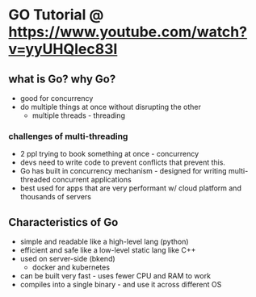 # GO Tutorial @ https://www.youtube.com/watch?v=yyUHQIec83I

## what is Go? why Go?
- good for concurrency
- do multiple things at once without disrupting the other
    - multiple threads - threading

### challenges of multi-threading
- 2 ppl trying to book something at once - concurrency
- devs need to write code to prevent conflicts that prevent this. 
- Go has built in concurrency mechanism - designed for writing multi-threaded concurrent applications 
- best used for apps that are very performant w/ cloud platform and thousands of servers

## Characteristics of Go
- simple and readable like a high-level lang (python)
- efficient and safe like a low-level static lang like C++
- used on server-side (bkend)
    - docker and kubernetes
- can be built very fast - uses fewer CPU and RAM to work
- compiles into a single binary - and use it across different OS